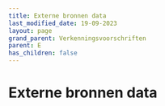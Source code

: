 ```yaml
---
title: Externe bronnen data
last_modified_date: 19-09-2023
layout: page
grand_parent: Verkenningsvoorschriften
parent: E
has_children: false
---
```


Externe bronnen data
====================

